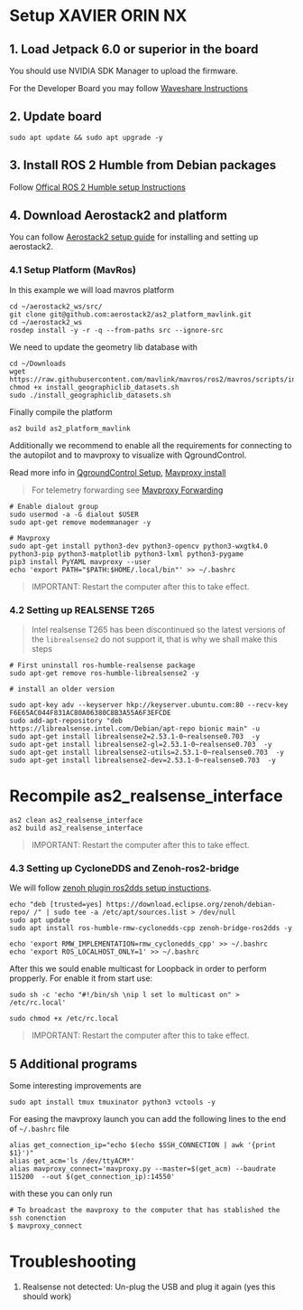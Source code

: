 # Setup XAVIER ORIN NX 

## 1. Load Jetpack 6.0 or superior in the board

You should use NVIDIA SDK Manager to upload the firmware.

For the Developer Board you may follow [Waveshare Instructions](https://www.waveshare.com/wiki/JETSON-ORIN-NX-16G-DEV-KIT)

## 2. Update board

```
sudo apt update && sudo apt upgrade -y 
```

## 3. Install ROS 2 Humble from Debian packages

Follow [Offical ROS 2 Humble setup Instructions](https://docs.ros.org/en/humble/Installation/Ubuntu-Install-Debians.html)

## 4. Download Aerostack2 and platform

You can follow [Aerostack2 setup guide](https://aerostack2.github.io/_00_getting_started/source_install.html) for installing and setting up aerostack2.

### 4.1 Setup Platform (MavRos) 

In this example we will load mavros platform 

```
cd ~/aerostack2_ws/src/
git clone git@github.com:aerostack2/as2_platform_mavlink.git
cd ~/aerostack2_ws
rosdep install -y -r -q --from-paths src --ignore-src
```

We need to update the geometry lib database with 

```
cd ~/Downloads
wget https://raw.githubusercontent.com/mavlink/mavros/ros2/mavros/scripts/install_geographiclib_datasets.sh
chmod +x install_geographiclib_datasets.sh
sudo ./install_geographiclib_datasets.sh
```

Finally compile the platform

```
as2 build as2_platform_mavlink

```

Additionally we recommend to enable all the requirements for connecting to the autopilot and to mavproxy to visualize with QgroundControl.

Read more info in  [QgroundControl Setup](https://docs.qgroundcontrol.com/master/en/qgc-user-guide/getting_started/download_and_install.html), [Mavproxy install](https://ardupilot.org/mavproxy/docs/getting_started/download_and_installation.html)

> For telemetry forwarding see [Mavproxy Forwarding](https://ardupilot.org/mavproxy/docs/getting_started/forwarding.html)

```
# Enable dialout group
sudo usermod -a -G dialout $USER
sudo apt-get remove modemmanager -y

# Mavproxy 
sudo apt-get install python3-dev python3-opencv python3-wxgtk4.0 python3-pip python3-matplotlib python3-lxml python3-pygame
pip3 install PyYAML mavproxy --user
echo 'export PATH="$PATH:$HOME/.local/bin"' >> ~/.bashrc
```

> IMPORTANT: Restart the computer after this to take effect.

### 4.2 Setting up REALSENSE T265
> Intel realsense T265 has been discontinued so the latest versions of the ```librealsense2``` do not support it, that is why we shall make this steps

```
# First uninstall ros-humble-realsense package
sudo apt-get remove ros-humble-librealsense2 -y

# install an older version

sudo apt-key adv --keyserver hkp://keyserver.ubuntu.com:80 --recv-key F6E65AC044F831AC80A06380C8B3A55A6F3EFCDE
sudo add-apt-repository "deb https://librealsense.intel.com/Debian/apt-repo bionic main" -u
sudo apt-get install librealsense2=2.53.1-0~realsense0.703  -y 
sudo apt-get install librealsense2-gl=2.53.1-0~realsense0.703  -y 
sudo apt-get install librealsense2-utils=2.53.1-0~realsense0.703  -y
sudo apt-get install librealsense2-dev=2.53.1-0~realsense0.703  -y
```

# Recompile as2_realsense_interface

```
as2 clean as2_realsense_interface
as2 build as2_realsense_interface
```

> IMPORTANT: Restart the computer after this to take effect.



### 4.3 Setting up CycloneDDS and Zenoh-ros2-bridge


We will follow [zenoh plugin ros2dds setup instuctions](https://github.com/eclipse-zenoh/zenoh-plugin-ros2dds?tab=readme-ov-file#linux-debian).

```
echo "deb [trusted=yes] https://download.eclipse.org/zenoh/debian-repo/ /" | sudo tee -a /etc/apt/sources.list > /dev/null
sudo apt update
sudo apt install ros-humble-rmw-cyclonedds-cpp zenoh-bridge-ros2dds -y

echo 'export RMW_IMPLEMENTATION=rmw_cyclonedds_cpp' >> ~/.bashrc
echo 'export ROS_LOCALHOST_ONLY=1' >> ~/.bashrc
```

After this we sould enable multicast for Loopback in order to perform propperly. For enable it from start use:

```
sudo sh -c 'echo "#!/bin/sh \nip l set lo multicast on" > /etc/rc.local'

sudo chmod +x /etc/rc.local
```
> IMPORTANT: Restart the computer after this to take effect.

## 5 Additional programs

Some interesting improvements are

```
sudo apt install tmux tmuxinator python3 vctools -y
```

For easing the mavproxy launch you can add the following lines to the end of ```~/.bashrc``` file

```
alias get_connection_ip="echo $(echo $SSH_CONNECTION | awk '{print $1}')"                            
alias get_acm='ls /dev/ttyACM*'                                                                      
alias mavproxy_connect='mavproxy.py --master=$(get_acm) --baudrate 115200  --out $(get_connection_ip):14550'
```

with these you can only run 
```
# To broadcast the mavproxy to the computer that has stablished the ssh conenction
$ mavproxy_connect 
```

# Troubleshooting

1. Realsense not detected:  Un-plug the USB and plug it again (yes this should work) 

